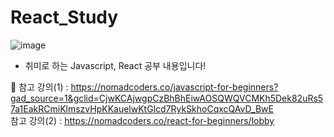 # React_Study

![image](https://github.com/min731/React_Study/assets/115389344/9225f7ce-a16e-43ab-baa4-f23c28158eb7)

* 취미로 하는 Javascript, React 공부 내용입니다!

📒 참고 강의(1) : https://nomadcoders.co/javascript-for-beginners?gad_source=1&gclid=CjwKCAjwgpCzBhBhEiwAOSQWQVCMKh5Dek82uRs57a1EakRCmiKlmszvHpKKauelwKtGlcd7RykSkhoCqxcQAvD_BwE<br>
   참고 강의(2) : https://nomadcoders.co/react-for-beginners/lobby
